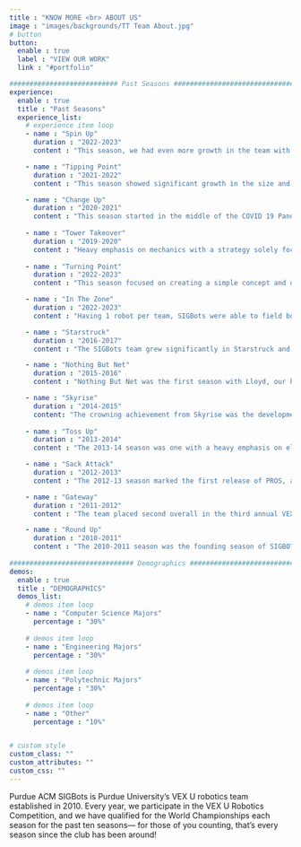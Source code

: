 ```yaml
---
title : "KNOW MORE <br> ABOUT US"
image : "images/backgrounds/TT Team About.jpg"
# button
button:
  enable : true
  label : "VIEW OUR WORK"
  link : "#portfolio"

########################### Past Seasons ##############################
experience:
  enable : true
  title : "Past Seasons"
  experience_list:
    # experience item loop
    - name : "Spin Up"
      duration : "2022-2023"
      content : "This season, we had even more growth in the team with the ability to field our third team BLRS3 for the first time ever. After the recovery from the pandemic, SIGBots focused on growing stronger with several early season competitions, a focus on custom fabrication and more advanced techniques. The club also took steps towards advanced software projects including aiming systems using Oak1 cameras. This was also the first season that the club hosted a VRC competition with lots of investment towards club longevity. After the support of a grant from NHRL, SIGBots went on to send all 3 teams to worlds, with BLRS being division finalists, BLRS2 taking home the Think award, and all 3 teams being ranked in the top 10 of skills challenge entries and top 10 in their division rankings."

    - name : "Tipping Point"
      duration : "2021-2022"
      content : "This season showed significant growth in the size and capabilities of the Purdue ACM SIGBots.  As a result of our largest recruit class to date, Purdue SIGBots expanded to two competition teams, BLRS and BLRS2. With the winding down of the COVID-19 pandemic, Purdue University eased its restrictions on the number of individuals in lab spaces and masking. Subteam meetings returned to being in-person for the first time since 2020, giving new and existing team members alike the chance to meet and work in person. With new opportunities came new challenges, as funding became more difficult with the return to campus. However, SIGBots obtained a generous grant from Purdue University to attend the 2022 VEX U World Championship in Dallas, Texas, where BLRS placed second overall, and BLRS2 brought home the World Skills Champion trophy with a high score of 699 points."

    - name : "Change Up"
      duration : "2020-2021"
      content : "This season started in the middle of the COVID 19 Pandemic and placed many restrictions on our ability to work on robots. Luckily, we were able to remain on campus but with a 5 person limit to the lab and no funding from the computer science department. Among other challenges, we have had to move our workflow to be almost entirely online but nonetheless we're continuing to grow our program by increasing the scale of our robots with advanced programming techniques like odometry and advanced manufacturing techniques like machining metal."
    
    - name : "Tower Takeover"
      duration : "2019-2020"
      content : "Heavy emphasis on mechanics with a strategy solely focused on having the game won by the end of the autonomous period. We won every qualifier we went to and qualified 10 times for the World Championships. Due to the outbreak of COVID 19, a virutal worlds was held where we were named the 2020 Virtual Worlds Champions."
      
    - name : "Turning Point"
      duration : "2022-2023"
      content : "This season focused on creating a simple concept and optimizing it to its full potential. Our team took a non-meta approach to the season leaving the bulk of our scoring ability in one of our robots. This paid off as we won every qualifier we attended, qualifying for the World Championships 8 times. At the World Championships BLRS worked its way up to being the undefeated 1 seed in the Design division, later to be knocked out in the quarterfinals."

    - name : "In The Zone"
      duration : "2022-2023"
      content : "Having 1 robot per team, SIGBots were able to field both BLRS and BLRS1 this season. The approach of having a veteran team and a new member team did not prove to be beneficial to BLRS1. Using a subpar, off-meta design BLRS was able to qualify for worlds and ended up externally stacking their way to the #13 seed at worlds. This marked the first time BLRS has made eliminations at the World Championship"

    - name : "Starstruck"
      duration : "2016-2017"
      content : "The SIGBots team grew significantly in Starstruck and a second team, BLRZ, was created. The highlight of the season was the BLRS vs. BLRZ finals match at the Purdue Qualifier. BLRZ qualified to worlds after winning the tournament but unfortunately BLRS was 6th in global skills, the highest rank to not get a worlds invite."

    - name : "Nothing But Net"
      duration : "2015-2016"
      content : "Nothing But Net was the first season with Lloyd, our hardworking 3D printer. This opened up a new set of possibilities for mechanical designs and made the custom gearboxes and flywheels on the robots possible."

    - name : "Skyrise"
      duration : "2014-2015"
      content: "The crowning achievement from Skyrise was the development of Four Is, a custom sensor designed to communicate between the two robots through infrared light. Four Is allowed the two robots to talk and coordinate during the autonomous period."
      
    - name : "Toss Up"
      duration : "2013-2014"
      content : "The 2013-14 season was one with a heavy emphasis on electronics and software development. The Watchdog Sensor received a form factor upgrade and the R.A.D.I.U.S. Array was created. These developments earned the team another Innovate Award at the VEX U World Championships."

    - name : "Sack Attack"
      duration : "2012-2013"
      content : "The 2012-13 season marked the first release of PROS, along with a “hunting” algorithm and visualization tool for autonomous programming. These innovations earned the team the prestigious Innovation Award and a second place finish in the programming skills section of the VEX College Challenge World Championships."

    - name : "Gateway"
      duration : "2011-2012"
      content : "The team placed second overall in the third annual VEX Robotics All-Star Challenge, earning the Tournament Finalist and Judges’ Award trophies."

    - name : "Round Up"
      duration : "2010-2011"
      content : "The 2010-2011 season was the founding season of SIGBOTS and first time Purdue competed at the World Championships. This season was a large learning experience for the entire team adjusting to the college rules and fielding two robots. In the classic move all new teams make, a decision was made to rebuild a robot before the World Championship.  This resulted in its autonomous code being developed and tested in the van on the drive from Purdue to the ESPN Wide World of Sports Complex for the 2011 World Championships."
      
############################### Demographics #################################
demos:
  enable : true
  title : "DEMOGRAPHICS"
  demos_list:
    # demos item loop
    - name : "Computer Science Majors"
      percentage : "30%"
      
    # demos item loop
    - name : "Engineering Majors"
      percentage : "30%"
      
    # demos item loop
    - name : "Polytechnic Majors"
      percentage : "30%"
      
    # demos item loop
    - name : "Other"
      percentage : "10%"


# custom style
custom_class: "" 
custom_attributes: "" 
custom_css: ""
---
```


Purdue ACM SIGBots is Purdue University’s VEX U robotics team established in 2010. Every year, we participate in the VEX U Robotics Competition, and we have qualified for the World Championships each season for the past ten seasons— for those of you counting, that’s every season since the club has been around!
